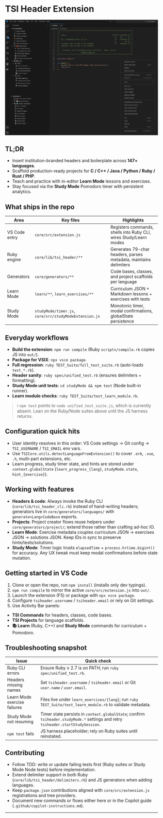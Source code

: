 # TSI Header Extension

![TSI Header Overview](resources/main-picture.png)

## TL;DR

- Insert institution-branded headers and boilerplate across **147+ languages**.
- Scaffold production-ready projects for **C / C++ / Java / Python / Ruby / Rust / PHP**.
- Teach and practice with in-editor **Learn Mode** lessons and exercises.
- Stay focused via the **Study Mode** Pomodoro timer with persistent analytics.

## What ships in the repo

| Area | Key files | Highlights |
| --- | --- | --- |
| VS Code entry | `core/src/extension.js` | Registers commands, shells into Ruby CLI, wires Study/Learn modes |
| Ruby engine | `core/lib/tsi_header/**` | Generates 79-char headers, parses metadata, maintains delimiters |
| Generators | `core/generators/**` | Code bases, classes, and project scaffolds per language |
| Learn Mode | `learn/**`, `learn_exercises/**` | Curriculum JSON + Markdown lessons + exercises with tests |
| Study Mode | `studyMode/timer.js`, `core/src/studyModeExtension.js` | Monotonic timer, modal confirmations, globalState persistence |

## Everyday workflows

- **Build the extension**: `npm run compile` (Ruby `scripts/compile.rb` copies JS into `out/`).
- **Package for VSIX**: `npx vsce package`.
- **Full regression**: `ruby TEST_Suite/full_test_suite.rb` (auto-loads `test_*.rb`).
- **Header sanity**: `ruby spec/unified_test.rb` (ensures delimiters + formatting).
- **Study Mode unit tests**: `cd studyMode && npm test` (Node built-in runner).
- **Learn module checks**: `ruby TEST_Suite/test_learn_module.rb`.

> ℹ️ `npm test` points to `node unified_test_suite.js`, which is currently absent. Lean on the Ruby/Node suites above until the JS harness returns.

## Configuration quick hits

- User identity resolves in this order: VS Code settings → Git config → `TSI_USERNAME` / `TSI_EMAIL` env vars.
- Use `TSICore.utils.detectLanguageFromExtension()` to cover `.erb`, `.vue`, `.h`, multi-part extensions, etc.
- Learn progress, study timer state, and hints are stored under `context.globalState` (`learn_progress_{lang}`, `studyMode.state`, `hint_{exercise}`).

## Working with features

- **Headers & code**: Always invoke the Ruby CLI (`core/lib/tsi_header_cli.rb`) instead of hand-writing headers; generators live in `core/generators/languages/` with `generate<Lang>CodeBase` exports.
- **Projects**: Project creator flows reuse helpers under `core/generators/project/`; extend those rather than crafting ad-hoc IO.
- **Learn Mode**: Exercise metadata couples curriculum JSON → exercises JSON → solutions JSON. Keep IDs in sync to preserve hints/tests/solutions.
- **Study Mode**: Timer logic trusts `elapsedTime` + `process.hrtime.bigint()` for accuracy. Any UX tweak must keep modal confirmations before state mutation.

## Getting started in VS Code

1. Clone or open the repo, run `npm install` (installs only dev typings).
2. `npm run compile` to mirror the active `core/src/extension.js` into `out/`.
3. Launch the extension (F5) or package with `npx vsce package`.
4. Configure `tsiheader.username` / `tsiheader.email` or rely on Git settings.
5. Use Activity Bar panels:

- **TSI Commands** for headers, classes, code bases.
- **TSI Projects** for language scaffolds.
- **📚 Learn** (Ruby, C++) and **Study Mode** commands for curriculum + Pomodoro.

## Troubleshooting snapshot

| Issue | Quick check |
| --- | --- |
| Ruby CLI errors | Ensure Ruby ≥ 2.7 is on PATH; run `ruby spec/unified_test.rb`. |
| Headers missing names | Set `tsiheader.username` / `tsiheader.email` or Git `user.name` / `user.email`. |
| Learn Mode exercise failures | Files live under `learn_exercises/{lang}`; run `ruby TEST_Suite/test_learn_module.rb` to validate metadata. |
| Study Mode not resuming | Timer state persists in `context.globalState`; confirm `tsiheader.studyMode.*` settings and retry `tsiheader.startStudySession`. |
| `npm test` fails | JS harness placeholder; rely on Ruby suites until reinstated. |

## Contributing

- Follow TDD: write or update failing tests first (Ruby suites or Study Mode Node tests) before implementation.
- Extend delimiter support in both Ruby (`core/lib/tsi_header/delimiters.rb`) and JS generators when adding languages.
- Keep `package.json` contributions aligned with `core/src/extension.js` registrations and tree providers.
- Document new commands or flows either here or in the Copilot guide (`.github/copilot-instructions.md`).

---
